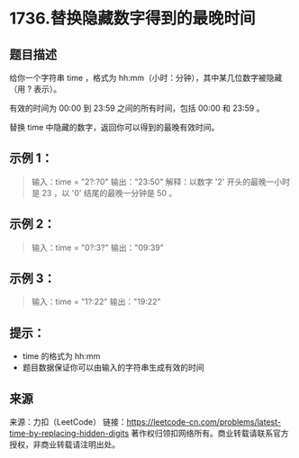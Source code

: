 # 1736.替换隐藏数字得到的最晚时间

## 题目描述
给你一个字符串 time ，格式为 hh:mm（小时：分钟），其中某几位数字被隐藏（用 ? 表示）。

有效的时间为 00:00 到 23:59 之间的所有时间，包括 00:00 和 23:59 。

替换 time 中隐藏的数字，返回你可以得到的最晚有效时间。

 

## 示例 1：

> 输入：time = "2?:?0"
> 输出："23:50"
> 解释：以数字 '2' 开头的最晚一小时是 23 ，以 '0' 结尾的最晚一分钟是 50 。

## 示例 2：

> 输入：time = "0?:3?"
> 输出："09:39"

## 示例 3：

> 输入：time = "1?:22"
> 输出："19:22"

 

## 提示：
- time 的格式为 hh:mm
- 题目数据保证你可以由输入的字符串生成有效的时间

## 来源

来源：力扣（LeetCode）
链接：https://leetcode-cn.com/problems/latest-time-by-replacing-hidden-digits
著作权归领扣网络所有。商业转载请联系官方授权，非商业转载请注明出处。